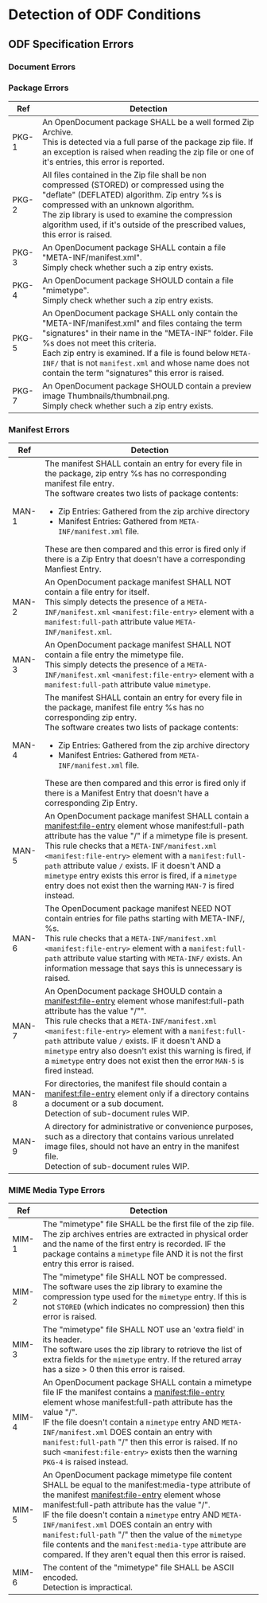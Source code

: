 # Detection of ODF Conditions

## ODF Specification Errors

### Document Errors



### Package Errors

| Ref | Detection |
|-----|-------------|
| PKG-1 | An OpenDocument package SHALL be a well formed Zip Archive.<br/>This is detected via a full parse of the package zip file. If an exception is raised when reading the zip file or one of it's entries, this error is reported. |
PKG-2 | All files contained in the Zip file shall be non compressed (STORED) or compressed using the "deflate" (DEFLATED) algorithm. Zip entry %s is compressed with an unknown algorithm.<br/>The zip library is used to examine the compression algorithm used, if it's outside of the prescribed values, this error is raised. |
PKG-3 | An OpenDocument package SHALL contain a file "META-INF/manifest.xml".<br/>Simply check whether such a zip entry exists. |
PKG-4 | An OpenDocument package SHOULD contain a file "mimetype".<br/>Simply check whether such a zip entry exists. |
PKG-5 | An OpenDocument package SHALL only contain the "META-INF/manifest.xml" and files containg the term "signatures" in their name in the "META-INF" folder. File %s does not meet this criteria.<br/>Each zip entry is examined. If a file is found below `META-INF/` that is not `manifest.xml` and whose name does not contain the term "signatures" this error is raised. |
PKG-7 | An OpenDocument package SHOULD contain a preview image Thumbnails/thumbnail.png.<br/>Simply check whether such a zip entry exists. |


### Manifest Errors

| Ref | Detection |
|-----|-------------|
| MAN-1 | The manifest SHALL contain an entry for every file in the package, zip entry %s has no corresponding manifest file entry.<br/>The software creates two lists of package contents:<ul><li>Zip Entries: Gathered from the zip archive directory</li><li>Manifest Entries: Gathered from `META-INF/manifest.xml` file.</li></ul>These are then compared and this error is fired only if there is a Zip Entry that doesn't have a corresponding Manfiest Entry. |
| MAN-2 | An OpenDocument package manifest SHALL NOT contain a file entry for itself.<br/>This simply detects the presence of a `META-INF/manifest.xml` `<manifest:file-entry>` element with a `manifest:full-path` attribute value `META-INF/manifest.xml`. |
| MAN-3 | An OpenDocument package manifest SHALL NOT contain a file entry the mimetype file.<br/>This simply detects the presence of a `META-INF/manifest.xml` `<manifest:file-entry>` element with a `manifest:full-path` attribute value `mimetype`. |
| MAN-4 | The manifest SHALL contain an entry for every file in the package, manifest file entry %s has no corresponding zip entry.<br/>The software creates two lists of package contents:<ul><li>Zip Entries: Gathered from the zip archive directory</li><li>Manifest Entries: Gathered from `META-INF/manifest.xml` file.</li></ul>These are then compared and this error is fired only if there is a Manifest Entry that doesn't have a corresponding Zip Entry. |
| MAN-5 | An OpenDocument package manifest SHALL contain a <manifest:file-entry> element whose manifest:full-path attribute has the value \"/\" if a mimetype file is present.<br/>This rule checks that a `META-INF/manifest.xml` `<manifest:file-entry>` element with a `manifest:full-path` attribute value `/` exists. IF it doesn't AND a `mimetype` entry exists this error is fired, if a `mimetype` entry does not exist then the warning `MAN-7` is fired instead. |
| MAN-6 | The OpenDocument package manifest NEED NOT contain entries for file paths starting with META-INF/, %s.<br/>This rule checks that a `META-INF/manifest.xml` `<manifest:file-entry>` element with a `manifest:full-path` attribute value starting with `META-INF/` exists. An information message that says this is unnecessary is raised. |
| MAN-7 | An OpenDocument package SHOULD contain a <manifest:file-entry> element whose manifest:full-path attribute has the value \"/\"".<br/>This rule checks that a `META-INF/manifest.xml` `<manifest:file-entry>` element with a `manifest:full-path` attribute value `/` exists. IF it doesn't AND a `mimetype` entry also doesn't exist this warning is fired, if a `mimetype` entry does not exist then the error `MAN-5` is fired instead. |
| MAN-8 | For directories, the manifest file should contain a <manifest:file-entry> element only if a directory contains a document or a sub document.<br/>Detection of sub-document rules WIP. |
| MAN-9 | A directory for administrative or convenience purposes, such as a directory that contains various unrelated image files, should not have an entry in the manifest file.<br/>Detection of sub-document rules WIP. |

### MIME Media Type Errors

| Ref | Detection |
|-----|-------------|
| MIM-1 | The "mimetype" file SHALL be the first file of the zip file.<br/>The zip archives entries are extracted in physical order and the name of the first entry is recorded. IF the package contains a `mimetype` file AND it is not the first entry this error is raised. |
| MIM-2 | The "mimetype" file SHALL NOT be compressed.<br/>The software uses the zip library to examine the compression type used for the `mimetype` entry. If this is not `STORED` (which indicates no compression) then this error is raised. |
| MIM-3 | The "mimetype" file SHALL NOT use an 'extra field' in its header.<br/>The software uses the zip library to retrieve the list of extra fields for the `mimetype` entry. If the retured array has a size > 0 then this error is raised. |
| MIM-4 | An OpenDocument package SHALL contain a mimetype file IF the manifest contains a <manifest:file-entry> element whose manifest:full-path attribute has the value "/".<br/>IF the file doesn't contain a `mimetype` entry AND `META-INF/manifest.xml` DOES contain an entry with `manifest:full-path` "/" then this error is raised. If no such `<manifest:file-entry>` exists then the warning `PKG-4` is raised instead. |
| MIM-5 | An OpenDocument package mimetype file content SHALL be equal to the manifest:media-type attribute of the manifest <manifest:file-entry> element whose manifest:full-path attribute has the value \"/\".<br/>IF the file doesn't contain a `mimetype` entry AND `META-INF/manifest.xml` DOES contain an entry with `manifest:full-path` "/" then the value of the `mimetype` file contents and the `manifest:media-type` attribute are compared. If they aren't equal then this error is raised. |
| MIM-6 | The content of the "mimetype" file SHALL be ASCII encoded.<br/>Detection is impractical. |
